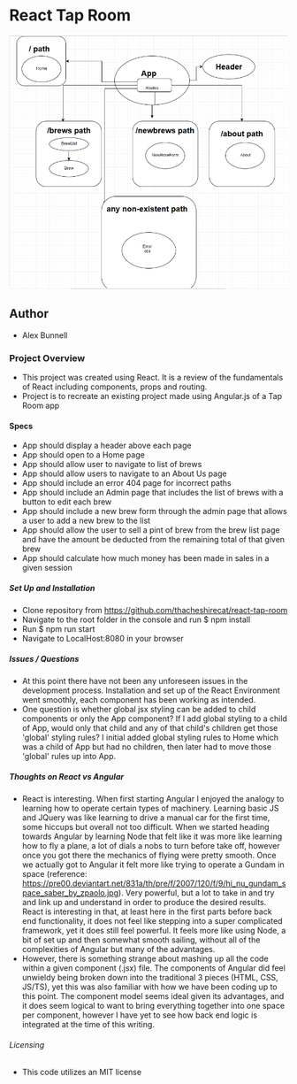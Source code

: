 # React Tap Room

![alt text](https://raw.githubusercontent.com/thacheshirecat/react-tap-room/master/src/assets/images/TapRoomMap.png)

## Author
  * Alex Bunnell

### Project Overview
  * This project was created using React. It is a review of the fundamentals of React including components, props and routing.
  * Project is to recreate an existing project made using Angular.js of a Tap Room app

#### Specs
  * App should display a header above each page
  * App should open to a Home page
  * App should allow user to navigate to list of brews
  * App should allow users to navigate to an About Us page
  * App should include an error 404 page for incorrect paths
  * App should include an Admin page that includes the list of brews with a button to edit each brew
  * App should include a new brew form through the admin page that allows a user to add a new brew to the list
  * App should allow the user to sell a pint of brew from the brew list page and have the amount be deducted from the remaining total of that given brew
  * App should calculate how much money has been made in sales in a given session

##### Set Up and Installation
  * Clone repository from https://github.com/thacheshirecat/react-tap-room
  * Navigate to the root folder in the console and run $ npm install
  * Run $ npm run start
  * Navigate to LocalHost:8080 in your browser

##### Issues / Questions
  * At this point there have not been any unforeseen issues in the development process. Installation and set up of the React Environment went smoothly, each component has been working as intended.
  * One question is whether global jsx styling can be added to child components or only the App component? If I add global styling to a child of App, would only that child and any of that child's children get those 'global' styling rules? I initial added global styling rules to Home which was a child of App but had no children, then later had to move those 'global' rules up into App.

##### Thoughts on React vs Angular
  * React is interesting. When first starting Angular I enjoyed the analogy to learning how to operate certain types of machinery. Learning basic JS and JQuery was like learning to drive a manual car for the first time, some hiccups but overall not too difficult. When we started heading towards Angular by learning Node that felt like it was more like learning how to fly a plane, a lot of dials a nobs to turn before take off, however once you got there the mechanics of flying were pretty smooth. Once we actually got to Angular it felt more like trying to operate a Gundam in space (reference: https://pre00.deviantart.net/831a/th/pre/f/2007/120/f/9/hi_nu_gundam_space_saber_by_zpaolo.jpg). Very powerful, but a lot to take in and try and link up and understand in order to produce the desired results. React is interesting in that, at least here in the first parts before back end functionality, it does not feel like stepping into a super complicated framework, yet it does still feel powerful. It feels more like using Node, a bit of set up and then somewhat smooth sailing, without all of the complexities of Angular but many of the advantages.
  * However, there is something strange about mashing up all the code within a given component (.jsx) file. The components of Angular did feel unwieldy being broken down into the traditional 3 pieces (HTML, CSS, JS/TS), yet this was also familiar with how we have been coding up to this point. The component model seems ideal given its advantages, and it does seem logical to want to bring everything together into one space per component, however I have yet to see how back end logic is integrated at the time of this writing.

###### Licensing
  * This code utilizes an MIT license
